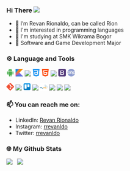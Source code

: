 ### Hi There <img src="https://raw.githubusercontent.com/MartinHeinz/MartinHeinz/master/wave.gif" height="20px">
- 👋 I’m Revan Rionaldo, can be called Rion
- 👀 I'm interested in programming languages
- 🌱 I'm studying at SMK Wikrama Bogor
- 💞️ Software and Game Development Major

### :gear: Language and Tools 
  <code><img height="20" src="https://github.com/inialdan/inialdan/blob/master/assets/images/android.png"></code>
  <code><img height="20" src="https://github.com/inialdan/inialdan/blob/master/assets/images/kotlin.png"></code>
  <code><img height="20" src="https://www.kindpng.com/picc/m/355-3557482_flutter-logo-png-transparent-png.png"></code>
  <code><img height="20" src="https://github.com/inialdan/inialdan/blob/master/assets/images/css-3.png"></code>
  <code><img height="20" src="https://github.com/inialdan/inialdan/blob/master/assets/images/html-5.png"></code>
  <code><img height="20" src="https://img.icons8.com/color/48/000000/javascript.png"></code>
  <code><img height="20" src="https://github.com/inialdan/inialdan/blob/master/assets/images/bootstrap.png"></code>
  <code><img height="20" src="https://github.com/inialdan/inialdan/blob/master/assets/images/php.png"></code>
  
  <code><img height="20" src="https://github.com/inialdan/inialdan/blob/master/assets/images/git.png"></code>
  <code><img height="20" src="https://upload.wikimedia.org/wikipedia/commons/thumb/9/9a/Laravel.svg/75px-Laravel.svg.png"></code>
  <code><img height="20" src="https://github.com/inialdan/inialdan/blob/master/assets/images/trello.png"></code>
  <code><img height="20" src="https://cdn-icons-png.flaticon.com/512/6132/6132222.png"></code>
  <code><img height="20" src="https://raw.githubusercontent.com/devicons/devicon/master/icons/mysql/mysql-original-wordmark.svg"></code>
  <code><img height="20" src="https://www.vectorlogo.zone/logos/figma/figma-icon.svg"></code>
  <code><img height="20" src="https://cdn.iconscout.com/icon/free/png-256/free-sass-226054.png"></code>
  <code><img height="20" src="https://image.pngaaa.com/114/4840114-middle.png"></code>

<!-- [![Top Langs](https://github-readme-stats.vercel.app/api/top-langs/?username=imrion&layout=compact&theme=tokyonight)](https://github.com/imrion/github-readme-stats) -->

### 📫 You can reach me on:
- LinkedIn: [Revan Rionaldo](https://www.linkedin.com/in/revanrionaldo/)
- Instagram: [rrevanldo](https://www.instagram.com/rrevanldo/)
- Twitter: [rrevanldo](https://twitter.com/rrevanldo)

### 🌐 My Github Stats

<a href="https://github.com/imrion"><img height="150em" src="https://github-readme-stats.vercel.app/api?username=imrion&theme=tokyonight&show_icons=true"/></a>
&nbsp; <a href="https://github.com/imrion"><img height="150em"  src="https://streak-stats.demolab.com/?user=imrion&theme=tokyonight"/></a>
